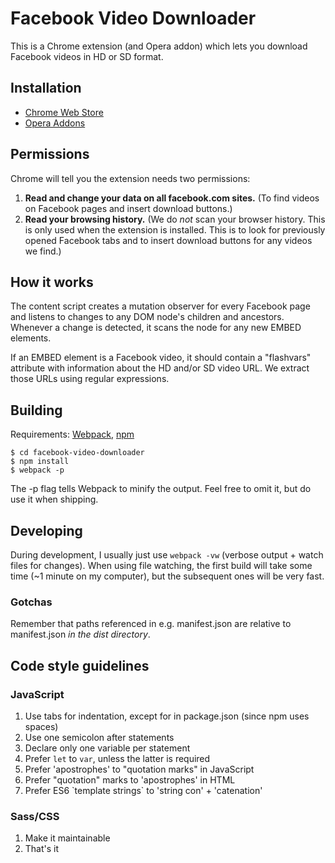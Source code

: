 # Facebook Video Downloader

This is a Chrome extension (and Opera addon) which lets you download Facebook videos in HD or SD format.

## Installation

* [Chrome Web Store](https://chrome.google.com/webstore/detail/facebook-video-downloader/ailljefjagbgbiedgnpdahpdhfpkaadj)
* [Opera Addons](https://addons.opera.com/sv/extensions/details/facebook-video-downloader)

## Permissions

Chrome will tell you the extension needs two permissions:

1. **Read and change your data on all facebook.com sites.** (To find videos on Facebook pages and insert download buttons.)
2. **Read your browsing history.** (We do *not* scan your browser history. This is only used when the extension is installed. This is to look for previously opened Facebook tabs and to insert download buttons for any videos we find.)

## How it works

The content script creates a mutation observer for every Facebook page and listens to changes to any DOM node's children and ancestors. Whenever a change is detected, it scans the node for any new EMBED elements.

If an EMBED element is a Facebook video, it should contain a "flashvars" attribute with information about the HD and/or SD video URL. We extract those URLs using regular expressions.

## Building

Requirements: [Webpack](https://webpack.github.io), [npm](https://www.npmjs.com)

    $ cd facebook-video-downloader
    $ npm install
    $ webpack -p

The -p flag tells Webpack to minify the output. Feel free to omit it, but do use it when shipping.

## Developing

During development, I usually just use `webpack -vw` (verbose output + watch files for changes). When using file watching, the first build will take some time (~1 minute on my computer), but the subsequent ones will be very fast.

### Gotchas

Remember that paths referenced in e.g. manifest.json are relative to manifest.json *in the dist directory*.

## Code style guidelines

### JavaScript

1. Use tabs for indentation, except for in package.json (since npm uses spaces)
1. Use one semicolon after statements
1. Declare only one variable per statement
1. Prefer `let` to `var`, unless the latter is required
1. Prefer 'apostrophes' to "quotation marks" in JavaScript
1. Prefer "quotation" marks to 'apostrophes' in HTML
1. Prefer ES6 \`template strings\` to 'string con' + 'catenation'

### Sass/CSS

1. Make it maintainable
1. That's it
